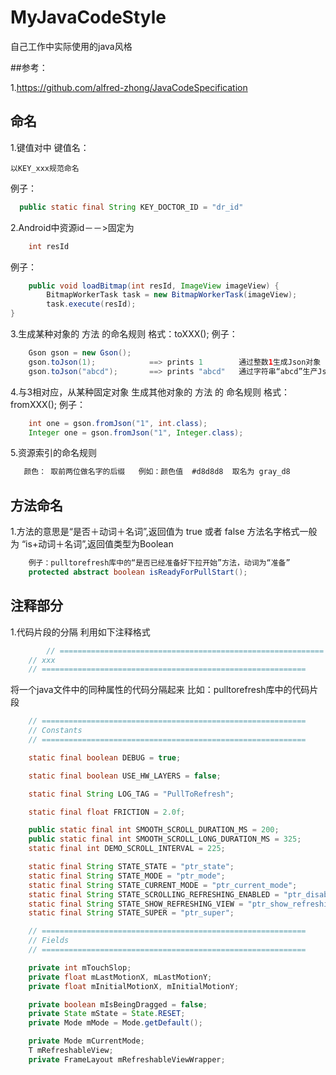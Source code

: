 # MyJavaCodeStyle
自己工作中实际使用的java风格

##参考：

1.<https://github.com/alfred-zhong/JavaCodeSpecification>
## 命名
1.键值对中 键值名：
	
	以KEY_xxx规范命名
  例子：
  ``` java
  	public static final String KEY_DOCTOR_ID = "dr_id"
  ```
  
2.Android中资源id－－>固定为 
``` java
	int resId
``` 
	
  例子：

``` java
 	public void loadBitmap(int resId, ImageView imageView) {
    	BitmapWorkerTask task = new BitmapWorkerTask(imageView);
    	task.execute(resId);
}
```
3.生成某种对象的 方法 的命名规则  格式：toXXX();
  例子：
``` java
	Gson gson = new Gson();
	gson.toJson(1);            ==> prints 1        通过整数1生成Json对象
	gson.toJson("abcd");       ==> prints "abcd"   通过字符串“abcd”生产Json对象
```
4.与3相对应，从某种固定对象 生成其他对象的 方法 的 命名规则 格式：fromXXX();
  例子：
``` java
	int one = gson.fromJson("1", int.class);
	Integer one = gson.fromJson("1", Integer.class);
```
5.资源索引的命名规则
``` java
   颜色： 取前两位做名字的后缀   例如：颜色值  #d8d8d8  取名为 gray_d8   
```
## 方法命名

1.方法的意思是“是否＋动词＋名词”,返回值为 true 或者  false 
 方法名字格式一般为 “is+动词＋名词”,返回值类型为Boolean
``` java
	例子：pulltorefresh库中的“是否已经准备好下拉开始”方法，动词为“准备”
   	protected abstract boolean isReadyForPullStart();
```

## 注释部分

1.代码片段的分隔
利用如下注释格式
``` java
        // ===========================================================
	// xxx
	// ===========================================================
``` 
将一个java文件中的同种属性的代码分隔起来
比如：pulltorefresh库中的代码片段
``` java
	// ===========================================================
	// Constants
	// ===========================================================

	static final boolean DEBUG = true;

	static final boolean USE_HW_LAYERS = false;

	static final String LOG_TAG = "PullToRefresh";

	static final float FRICTION = 2.0f;

	public static final int SMOOTH_SCROLL_DURATION_MS = 200;
	public static final int SMOOTH_SCROLL_LONG_DURATION_MS = 325;
	static final int DEMO_SCROLL_INTERVAL = 225;

	static final String STATE_STATE = "ptr_state";
	static final String STATE_MODE = "ptr_mode";
	static final String STATE_CURRENT_MODE = "ptr_current_mode";
	static final String STATE_SCROLLING_REFRESHING_ENABLED = "ptr_disable_scrolling";
	static final String STATE_SHOW_REFRESHING_VIEW = "ptr_show_refreshing_view";
	static final String STATE_SUPER = "ptr_super";

	// ===========================================================
	// Fields
	// ===========================================================

	private int mTouchSlop;
	private float mLastMotionX, mLastMotionY;
	private float mInitialMotionX, mInitialMotionY;

	private boolean mIsBeingDragged = false;
	private State mState = State.RESET;
	private Mode mMode = Mode.getDefault();

	private Mode mCurrentMode;
	T mRefreshableView;
	private FrameLayout mRefreshableViewWrapper;
``` 
